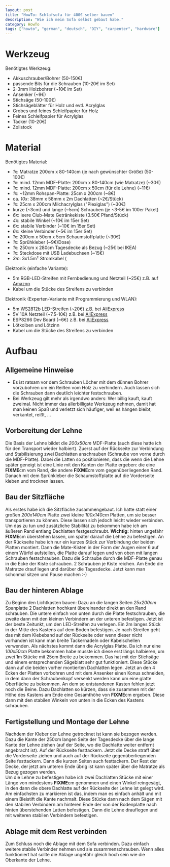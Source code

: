 ```yaml
---
layout: post
title: "HowTo: Schlafsofa für 400€ selber bauen"
description: "Wie ich mein Sofa selbst gebaut habe."
category: HowTo
tags: ["howto", "german", "deutsch", "DIY", "carpenter", "hardware"]
---
```


# Werkzeug

Benötigtes Werkzeug:

* Akkuschrauber/Bohrer (50-150€)
* passende Bits für die Schrauben (10-20€ im Set)
* 2-3mm Holzbohrer (~10€ im Set)
* Ansenker (~9€)
* Stichsäge (50-100€)
* Stichsägeblätter für Holz und evtl. Acrylglas
* Grobes und feines Schleifpapier für Holz
* Feines Schleifpapier für Acrylglas
* Tacker (10-20€)
* Zollstock

# Material

Benötigtes Material:

* *1x*: Matratze 200cm x 80-140cm (je nach gewünschter Größe) (50-100€)
* *1x*: mind. 12mm MDF-Platte: 200cm x 80-140cm (wie Matratze) (~30€)
* *1x*: mind. 12mm MDF-Platte: 200cm x 50cm (für die Lehne) (~11€)
* *1x*: ~12mm Rohspan-Platte: 25cm x 200cm (~8€)
* ca. *10x*: 38mm x 58mm x 2m Dachlatten (~2€/Stück)
* *1x*: 25cm x 200cm Milchacrylglas ("Plexiglas") (~30€)
* kurze (~3cm) und lange (~5cm) Schrauben (je ~3-5€ im 100er Paket)
* *6x*: leere Club-Mate Getränkekiste (3.50€ Pfand/Stück)
* *4x*: stabile Winkel (~10€ im 15er Set)
* *6x*: stabile Verbinder (~10€ im 15er Set)
* *6x*: kleine Verbinder (~5€ im 15er Set)
* *1x*: 200cm x 50cm x 5cm Schaumstoffplatte (~30€)
* *1x*: Sprühkleber (~9€/Dose)
* *1x*: 250cm x 280cm Tagesdecke als Bezug (~25€ bei IKEA)
* *1x*: Steckdose mit USB Ladebuchsen (~15€)
* *3m*: 3x1.5m² Stromkabel (

Elektronik (einfache Variante):

* 5m RGB-LED-Streifen mit Fernbedienung und Netzteil (~25€) z.B. auf [Amazon](http://fixme)
* Kabel um die Stücke des Streifens zu verbinden

Elektronik (Experten-Variante mit Programmierung und WLAN):

* 5m WS2812b LED-Streifen (~20€) z.B. bei [AliExpress](http://fixme)
* 5V 10A Netzteil (~7.5-10€) z.B. bei [AliExpress](http://fixme)
* ESP8266 Dev Board (~6€) z.B. bei [AliExpress](http://fixme)
* Lötkolben und Lötzinn
* Kabel um die Stücke des Streifens zu verbinden

# Aufbau

## Allgemeine Hinweise

* Es ist ratsam vor dem Schrauben Löcher mit dem dünnen Bohrer vorzubohren um ein Reißen vom Holz zu verhindern. Auch
  lassen sich die Schrauben dann deutlich leichter festschrauben.
* Bei Werkzeug gilt mehr als irgendwo anders: Wer billig kauft, kauft zweimal. Nicht immer das allerbilligste Werkzeug
  nehmen, damit hat man keinen Spaß und verletzt sich häufiger, weil es hängen bleibt, verkantet, reißt, ...

## Vorbereitung der Lehne

Die Basis der Lehne bildet die *200x50cm* MDF-Platte (auch diese hatte ich für den Transport wieder halbiert).
Zuerst auf der Rückseite zur Verbindung und Stabilisierung zwei Dachlatten anschrauben (Schraube von vorne durch die
MDF-Platte). Dabei die Latten so positionieren, dass die wenn die Lehne später geneigt ist eine Linie mit den Kanten der
Platte ergeben: die eine **FIXME**cm vom Rand, die andere **FIXME**cm vom gegenüberliegenden Rand. Danach mit dem
Sprühkleber die Schaumstoffplatte auf die Vorderseite kleben und trocknen lassen.

## Bau der Sitzfläche

Als erstes habe ich die Sitzfläche zusammengebaut. Ich hatte statt einer großen *200x140cm* Platte zwei kleine
*100x140cm* Platten, um sie besser transportieren zu können. Diese lassen sich jedoch leicht wieder verbinden. Um das
zu tun und zusätzliche Stabilität zu bekommen habe ich am äußeren Rand entlang Dachlatten festgeschraubt. **Wichtig:**
hinten ungefähr **FIXME**cm überstehen lassen, um später darauf die Lehne zu befestigen. An der Rückseite habe ich nur
ein kurzes Stück zur Verbindung der beiden Platten montiert. Dann die Mate-Kisten in der Form der Augen einer 6 auf
einem Würfel aufstellen, die Platte darauf legen und von oben mit langen Schrauben festschrauben. Dazu die Schraube
durch die MDF-Platte genau in die Ecke der Kiste schrauben. 2 Schrauben je Kiste reichen. Am Ende die Matratze drauf
legen und darüber die Tagesdecke. Jetzt kann man schonmal sitzen und Pause machen :-)

## Bau der hinteren Ablage

Zu Beginn den Lichtkasten bauen: Dazu an die langen Seiten *25x200cm* Spanplatte 2 Dachlatten hochkant übereinander
direkt an den Rand schrauben. Die untere einfach von unten durch die Platte festschrauben, die zweite dann mit den
kleinen Verbindern an der unteren befestigen. Jetzt ist der beste Zeitunkt, um den LED-Streifen zu verlegen. Ein 2m
langes Stück in der Mitte des Kastens auf dem Boden befestigen. Je nach Streifen geht das mit dem Klebeband auf der
Rückseite oder wenn dieser nicht vorhanden ist kann man breite Tackernadeln oder Kabelschellen verwenden.
Als nächstes kommt dann die Acrylglas Platte. Da ich nur eine *100x50cm* Platte bekommen habe musste ich diese erst
längs halbieren, um zwei 1m Stücke mit 25cm Breite zu bekommen.
Das hat mit der Stichsäge und einem entsprechenden Sägeblatt sehr gut funktioniert. Diese Stücke dann auf die beiden
vorher montierten Dachlatten legen. Jetzt an den 4 Ecken der Platten vorbohren und mit dem Ansenker einen Konus
schneiden, in dem dann der Schraubenkopf versenkt werden kann um eine glatte Oberfläche zu bekommen. An dem so
entstandenen Kasten fehlen jetzt noch die Beine. Dazu Dachlatten so kürzen, dass sie zusammen mit der Höhe des Kastens
am Ende eine Gesamthöhe von **FIXME**cm ergeben. Diese dann mit den stabilen Winkeln von unten in die Ecken des Kastens
schrauben.

## Fertigstellung und Montage der Lehne

Nachdem der Kleber der Lehne getrocknet ist kann sie bezogen werden. Dazu die Kante der 250cm langen Seite der
Tagesdecke über die lange Kante der Lehne ziehen (auf der Seite, wo die Dachlatte weiter entfernt angebracht ist).
Auf der Rückseite festtackern. Jetzt die Decke straff über die Vorderseite ziehen und auch auf der Rückseite
gegenüberliegenden Seite festtackern. Dann die kurzen Seiten auch festtackern. Der Rest der Decke, der jetzt am unteren
Ende übrig ist kann später über die Matratze als Bezug gezogen werden.  
Um die Lehne zu befestigen habe ich zwei Dachlatten Stücke mit einer Länge von mindestens **FIXME**cm genommen und einen
Winkel reingesägt, in den dann die obere Dachlatte auf der Rückseite der Lehne ist gelegt wird. Am einfachsten zu
markieren ist das, indem man es einfach anhält und mit einem Bleistift die Kante nachmalt. Diese Stücke dann nach dem
Sägen mit den stabilen Verbindern am hinteren Ende der von der Bodenplatte nach hinten überstehenden Latten befestigen.
Dann die Lehne drauflegen und mit weiteren stabilen Verbindern befestigen.

## Ablage mit dem Rest verbinden

Zum Schluss noch die Ablage mit dem Sofa verbinden. Dazu einfach weitere stabile Verbinder nehmen und sie
zusammenschrauben. Wenn alles funktioniert hat sollte die Ablage ungefähr gleich hoch sein wie die Oberkante der Lehne. 
